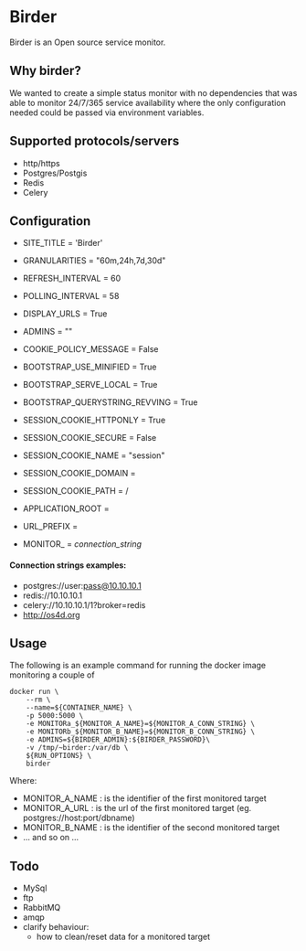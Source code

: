 Birder
======

Birder is an Open source service monitor.

Why birder?
-----------

We wanted to create a simple status monitor with no dependencies that was able to monitor 24/7/365 service
availability where the only configuration needed could be passed via environment variables. 


Supported protocols/servers
---------------------------

 - http/https
 - Postgres/Postgis 
 - Redis
 - Celery


Configuration
-------------

   - SITE_TITLE = 'Birder'
   - GRANULARITIES = "60m,24h,7d,30d"
   - REFRESH_INTERVAL = 60
   - POLLING_INTERVAL = 58
   - DISPLAY_URLS = True
   - ADMINS = ""
   - COOKIE_POLICY_MESSAGE = False
   
   - BOOTSTRAP_USE_MINIFIED = True
   - BOOTSTRAP_SERVE_LOCAL = True
   - BOOTSTRAP_QUERYSTRING_REVVING = True
   

   - SESSION_COOKIE_HTTPONLY = True
   - SESSION_COOKIE_SECURE = False
   - SESSION_COOKIE_NAME = "session"
   - SESSION_COOKIE_DOMAIN = 
   - SESSION_COOKIE_PATH = /
   
   - APPLICATION_ROOT = 
   - URL_PREFIX = 

   - MONITOR_<name> = _connection_string_

#### Connection strings examples:

 - postgres://user:pass@10.10.10.1
 - redis://10.10.10.1
 - celery://10.10.10.1/1?broker=redis
 - http://os4d.org
 


Usage
-----

The following is an example command for running the docker image monitoring a couple of 

```
docker run \
    --rm \
    --name=${CONTAINER_NAME} \
    -p 5000:5000 \
    -e MONITORa_${MONITOR_A_NAME}=${MONITOR_A_CONN_STRING} \
    -e MONITORb_${MONITOR_B_NAME}=${MONITOR_B_CONN_STRING} \
    -e ADMINS=${BIRDER_ADMIN}:${BIRDER_PASSWORD}\
    -v /tmp/~birder:/var/db \
    ${RUN_OPTIONS} \
    birder
```

Where:
 - MONITOR_A_NAME : is the identifier of the first monitored target
 - MONITOR_A_URL : is the url of the first monitored target (eg. postgres://host:port/dbname)
 - MONITOR_B_NAME : is the identifier of the second monitored target
 - ... and so on ...

Todo
----
 - MySql
 - ftp
 - RabbitMQ
 - amqp
 - clarify behaviour:
   - how to clean/reset data for a monitored target  
   

    
